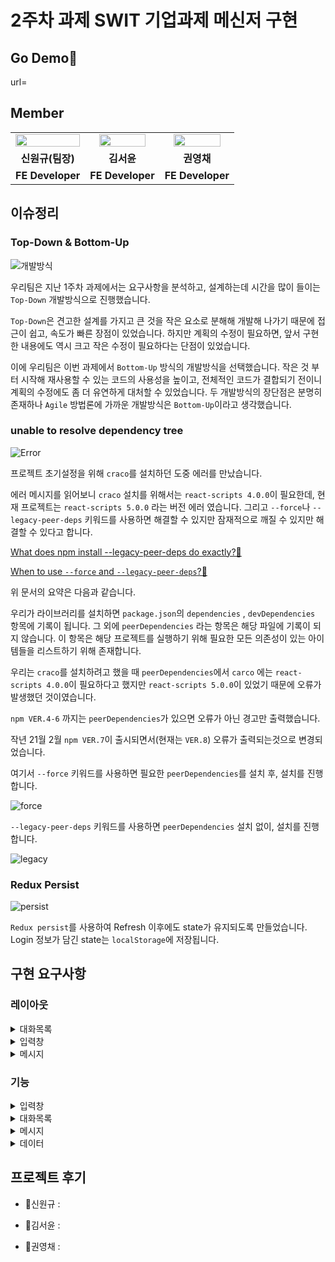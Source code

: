 # 2주차 과제 SWIT 기업과제 메신저 구현

## Go Demo🚀

url=

## Member

<table align="center">
<tr>
<td align="center"><a href="https://github.com/WongueShin"><img src="https://media.vlpt.us/images/yeonbee/post/a3b02f02-0826-4cc9-b63e-9ddce5fbd857/wongyu.jpg" width="100%" /></a></td>
<td align="center"><a href="https://github.com/yunred"><img src="https://avatars.githubusercontent.com/u/84527643?v=4" width="85%" /></a></td>
<td align="center"><a href="https://github.com/zerochae"><img src="https://avatars.githubusercontent.com/u/84373490?v=4" width="85%" /></a></td>
</a></td>
</tr>
<tr>
<td align="center"><b>신원규(팀장)</b></td>
<td align="center"><b>김서윤</b></td>
<td align="center"><b>권영채</b></td>
</tr>
<tr>
<td align="center"><b>FE Developer</b></td>
<td align="center"><b>FE Developer</b></td>
<td align="center"><b>FE Developer</b></td>
</tr>
</table>

## 이슈정리

### Top-Down & Bottom-Up

![개발방식](https://user-images.githubusercontent.com/84373490/153566544-f316567b-2720-4948-9934-3f2c772c2e63.jpg)

우리팀은 지난 1주차 과제에서는 요구사항을 분석하고, 설계하는데 시간을 많이 들이는 `Top-Down` 개발방식으로 진행했습니다. 

`Top-Down`은 견고한 설계를 가지고 큰 것을 작은 요소로 분해해 개발해 나가기 때문에 접근이 쉽고, 속도가 빠른 장점이 있었습니다. 하지만 계획의 수정이 필요하면, 앞서 구현한 내용에도 역시 크고 작은 수정이 필요하다는 단점이 있었습니다. 

이에 우리팀은 이번 과제에서 `Bottom-Up` 방식의 개발방식을 선택했습니다. 작은 것 부터 시작해 재사용할 수 있는 코드의 사용성을 높이고, 전체적인 코드가 결합되기 전이니 계획의 수정에도 좀 더 유연하게 대처할 수 있었습니다. 두 개발방식의 장단점은 분명히 존재하나 `Agile` 방법론에 가까운 개발방식은 `Bottom-Up`이라고 생각했습니다.

### unable to resolve dependency tree

![Error](https://user-images.githubusercontent.com/84373490/153573779-801d3bb0-4fe0-4e9c-b04b-86b86ed67254.jpg)

프로젝트 초기설정을 위해 `craco`를 설치하던 도중 에러를 만났습니다.

에러 메시지를 읽어보니 `craco` 설치를 위해서는 `react-scripts 4.0.0`이 필요한데, 현재 프로젝트는 `react-scripts 5.0.0` 라는 버전 에러 였습니다. 그리고 `--force`나 `--legacy-peer-deps` 키워드를 사용하면 해결할 수 있지만 잠재적으로 깨질 수 있지만 해결할 수 있다고 합니다.

[What does npm install --legacy-peer-deps do exactly?🚀](https://stackoverflow.com/questions/66239691/what-does-npm-install-legacy-peer-deps-do-exactly-when-is-it-recommended-wh)

[When to use `--force` and `--legacy-peer-deps`?🚀](https://stackoverflow.com/questions/66020820/npm-when-to-use-force-and-legacy-peer-deps)

위 문서의 요약은 다음과 같습니다.

우리가 라이브러리를 설치하면 `package.json`의 `dependencies` , `devDependencies` 항목에 기록이 됩니다. 그 외에 `peerDependencies` 라는 항목은 해당 파일에 기록이 되지 않습니다. 이 항목은 해당 프로젝트를 실행하기 위해 필요한 모든 의존성이 있는 아이템들을 리스트하기 위해 존재합니다. 

우리는 `craco`를 설치하려고 했을 때 `peerDependencies`에서 `carco` 에는 `react-scripts 4.0.0`이 필요하다고 했지만 `react-scripts 5.0.0`이 있었기 때문에 오류가 발생했던 것이였습니다.


`npm VER.4-6` 까지는 `peerDependencies`가 있으면 오류가 아닌 경고만 출력했습니다. 

작년 21월 2월 `npm VER.7`이 출시되면서(현재는 `VER.8`) 오류가 출력되는것으로 변경되었습니다. 

여기서 `--force` 키워드를 사용하면 필요한 `peerDependencies`를 설치 후, 설치를 진행합니다.

![force](https://user-images.githubusercontent.com/84373490/153620995-853dcf0e-5416-4420-88bf-92fea4ed797e.jpg)

`--legacy-peer-deps` 키워드를 사용하면 `peerDependencies` 설치 없이, 설치를 진행합니다.

![legacy](https://user-images.githubusercontent.com/84373490/153620989-6b802011-9255-4e0a-85bb-33b29e6a1d32.jpg)


### Redux Persist

![persist](https://user-images.githubusercontent.com/84373490/153620985-b063959a-e210-4a4d-9b33-70d24822fbe4.jpg)

`Redux persist`를 사용하여 Refresh 이후에도 state가 유지되도록 만들었습니다. Login 정보가 담긴 state는 `localStorage`에 저장됩니다.

## 구현 요구사항

### 레이아웃

<details>
<summary>대화목록</summary>
- 대화목록은 상단에 위치하며, 입력창은 하단에 있습니다.
</details>

<details>
<summary>입력창</summary>
- 왼쪽에는 입력란이 있습니다.
- 오른쪽에는 보내기 버튼이 존재합니다.
</details>

<details>
<summary>메시지</summary>
- 프로필 이미지는 원형으로 왼쪽에 보입니다.
- 오른쪽 컨텐츠 영역 상단에는 이름과 보낸 날짜 하단에는 보낸 메시지의 내용이 출력됩니다.
- 메시지의 가장 오른쪽에는 삭제 버튼과 답장 버튼이 존재합니다.
</details>

### 기능

<details>
<summary>입력창</summary>
- 엔터키로 전송할 수 있습니다. 입력시 전송버튼은 즉시 활성화 됩니다.
- 컨텐츠를 입력하지 않으면 전송할 수 없습니다.
- 입력란은 멀티라인으로 입력하고 메시지에서의 출력도 그대로 출력됩니다.
</details>

<details>
<summary>대화목록</summary>
- 메시지의 정렬은 과거 부터 최신 순으로 정렬됩니다.
- 메시지를 보낼때 대화목록은 항상 가장 아래로 스크롤 됩니다.
- 대화목록은 미리 생성된 데이터로 3명이 5건의 메시지를 주고 받는 내용이 출력됩니다.
</details>

<details>
<summary>메시지</summary>
- 내가 전송한 메시지의 경우 이름 옆에 * 문자가 출력됩니다.
- 보낸 날짜의 경우 yyyy-mm-dd hh:MM:ss 포멧으로 출력됩니다. (사용자의 시간대로 출력)
- 답장을 클릭하면 "사용자 이름\n" + "메시지 내용\n" + "(회신)\n" 문자가 입력창에 자동으로 삽입됩니다. (\n 개행, 입력창에 내용이 존재할때는 입력된 내용 앞에 입력됩니다.
- 삭제 버튼을 클릭하면 "*** 메시지를 삭제하시겠습니까?" 라는 메시지가 출력되며 응답시 삭제됩니다. (***은 메시지 내용중 최대 10자 까지 보여주며 뒤에는 ... 처리됩니다.)
</details>

<details>
<summary>데이터</summary>
- 메시지의 데이터 모델에는 userId, userName, profileImage, content, date 등이 있습니다.
</details>

## 프로젝트 후기

- 🎹신원규 : 

- 🎇김서윤 : 

- 🎈권영채 : 
